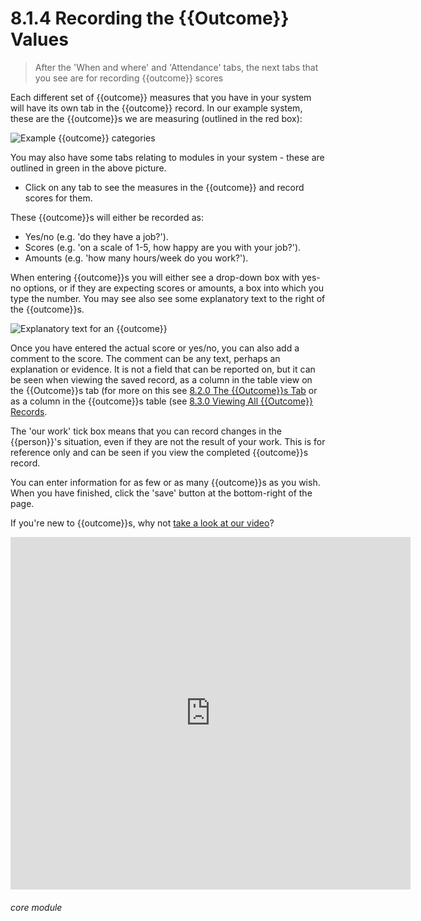 # 8.1.4 <i class="fas fa-trophy"></i> Recording the {{Outcome}} Values

> After the 'When and where' and 'Attendance' tabs, the next tabs that you see are for recording {{outcome}} scores



Each different set of {{outcome}} measures that you have in your system will have its own tab in the {{outcome}} record. In our example system, these are the {{outcome}}s we are measuring (outlined in the red box):

![Example {{outcome}} categories](8.1.4a.png)

You may also have some tabs relating to modules in your system - these are outlined in green in the above picture.

- Click on any tab to see the measures in the {{outcome}} and record scores for them. 

These {{outcome}}s will either be recorded as:

   - Yes/no (e.g. 'do they have a job?').
   - Scores (e.g. 'on a scale of 1-5, how happy are you with your job?').
   - Amounts (e.g. 'how many hours/week do you work?').

When entering {{outcome}}s you will either see a drop-down box with yes-no options, or if they are expecting scores or amounts, a box into which you type the number.  You may see also see some explanatory text to the right of the {{outcome}}s.

![Explanatory text for an {{outcome}}](8.1.4b.png)

Once you have entered the actual score or yes/no, you can also add a comment to the score. The comment can be any text, perhaps an explanation or evidence. It is not a field that can be reported on, but it can be seen when viewing the saved record, as a column in the  table view on the {{Outcome}}s tab (for more on this see [8.2.0 The {{Outcome}}s Tab](/help/index/p/8.2.0) or as a column in the {{outcome}}s table (see [8.3.0 Viewing All {{Outcome}} Records](/help/index/p/8.3.0).

The 'our work' tick box means that you can record changes in the {{person}}'s situation, even if they are not the result of your work. This is for reference only and can be seen if you view the completed {{outcome}}s record.

You can enter information for as few or as many {{outcome}}s as you wish. When you have finished, click the 'save' button at the bottom-right of the page. 

If you're new to {{outcome}}s, why not [take a look at our video](/help/index/p/51.5.1)?

<iframe src="https://player.vimeo.com/video/282332458" width="640" height="564" frameborder="0" allow="autoplay; fullscreen" allowfullscreen></iframe>


###### core module

